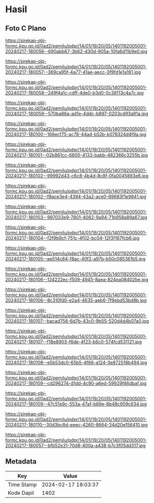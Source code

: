 # Hasil

## Foto C Plano

https://sirekap-obj-formc.kpu.go.id/0ad2/pemilu/pdpr/14/01/19/20/05/1401192005001-20240217-180056--690abb67-3b62-430d-905a-10fa6d11b9e0.jpg

https://sirekap-obj-formc.kpu.go.id/0ad2/pemilu/pdpr/14/01/19/20/05/1401192005001-20240217-180057--369ca95f-4a77-41ae-aecc-3f9fd1e1a161.jpg

https://sirekap-obj-formc.kpu.go.id/0ad2/pemilu/pdpr/14/01/19/20/05/1401192005001-20240217-180058--249f4a1c-cdff-4de0-b3d0-0c38113c4a7c.jpg

https://sirekap-obj-formc.kpu.go.id/0ad2/pemilu/pdpr/14/01/19/20/05/1401192005001-20240217-180059--570ba86a-ad1e-4ddc-b897-0203cd93a91a.jpg

https://sirekap-obj-formc.kpu.go.id/0ad2/pemilu/pdpr/14/01/19/20/05/1401192005001-20240217-180100--166ecf75-ac78-44ad-b52b-b078324d4f9a.jpg

https://sirekap-obj-formc.kpu.go.id/0ad2/pemilu/pdpr/14/01/19/20/05/1401192005001-20240217-180101--02b861cc-6800-4133-babb-482366c3255b.jpg

https://sirekap-obj-formc.kpu.go.id/0ad2/pemilu/pdpr/14/01/19/20/05/1401192005001-20240217-180102--99992d43-c6c8-4b4d-8c8f-0fa0045893e6.jpg

https://sirekap-obj-formc.kpu.go.id/0ad2/pemilu/pdpr/14/01/19/20/05/1401192005001-20240217-180102--f8ace3e4-4394-43a2-ace0-69683f1e9841.jpg

https://sirekap-obj-formc.kpu.go.id/0ad2/pemilu/pdpr/14/01/19/20/05/1401192005001-20240217-180103--997033e9-7801-4082-9a94-71b958a89a67.jpg

https://sirekap-obj-formc.kpu.go.id/0ad2/pemilu/pdpr/14/01/19/20/05/1401192005001-20240217-180104--f2f9b9cf-751c-4f02-bc04-12f3f167fcb6.jpg

https://sirekap-obj-formc.kpu.go.id/0ad2/pemilu/pdpr/14/01/19/20/05/1401192005001-20240217-180105--ae514c84-f8ac-40f2-a97b-b50c085361b5.jpg

https://sirekap-obj-formc.kpu.go.id/0ad2/pemilu/pdpr/14/01/19/20/05/1401192005001-20240217-180106--124222ec-f509-4945-8aea-824ea08402be.jpg

https://sirekap-obj-formc.kpu.go.id/0ad2/pemilu/pdpr/14/01/19/20/05/1401192005001-20240217-180106--8c310fd0-e2a4-4635-aeb6-7f9ebd53bd8b.jpg

https://sirekap-obj-formc.kpu.go.id/0ad2/pemilu/pdpr/14/01/19/20/05/1401192005001-20240217-180107--bacad756-6d7b-43c0-9b55-520d4d4b07a0.jpg

https://sirekap-obj-formc.kpu.go.id/0ad2/pemilu/pdpr/14/01/19/20/05/1401192005001-20240217-180107--f18e8903-f6de-4f23-b6c0-574fcd531121.jpg

https://sirekap-obj-formc.kpu.go.id/0ad2/pemilu/pdpr/14/01/19/20/05/1401192005001-20240217-180108--e5b53dc0-65b5-4f66-a124-3e872518b494.jpg

https://sirekap-obj-formc.kpu.go.id/0ad2/pemilu/pdpr/14/01/19/20/05/1401192005001-20240217-180109--cd296274-d1dd-4c90-a6ed-59929f46dbaf.jpg

https://sirekap-obj-formc.kpu.go.id/0ad2/pemilu/pdpr/14/01/19/20/05/1401192005001-20240217-180109--47c51e9c-553a-47af-b69e-8b48c959c634.jpg

https://sirekap-obj-formc.kpu.go.id/0ad2/pemilu/pdpr/14/01/19/20/05/1401192005001-20240217-180110--30d3bc8d-eeec-4260-8664-34d20e156410.jpg

https://sirekap-obj-formc.kpu.go.id/0ad2/pemilu/pdpr/14/01/19/20/05/1401192005001-20240217-180057--bfb52e31-70d8-400a-a438-b7c3f05dd317.jpg


## Metadata

| Key        | Value               |
| ---------- | ------------------- |
| Time Stamp | 2024-02-17 18:03:37 |
| Kode Dapil | 1402                |



